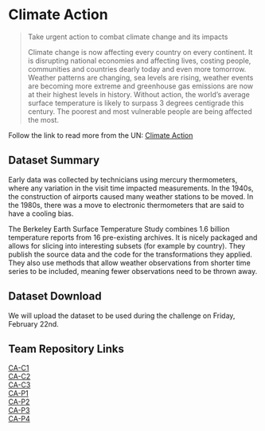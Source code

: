 # Climate Action

> Take urgent action to combat climate change and its impacts
>
> Climate change is now affecting every country on every continent. It is disrupting national economies and affecting lives, costing people, communities and countries dearly today and even more tomorrow. Weather patterns are changing, sea levels are rising, weather events are becoming more extreme and greenhouse gas emissions are now at their highest levels in history. Without action, the world’s average surface temperature is likely to surpass 3 degrees centigrade this century. The poorest and most vulnerable people are being affected the most.

Follow the link to read more from the UN: [Climate Action]

## Dataset Summary
Early data was collected by technicians using mercury thermometers, where any variation in the visit time impacted measurements. In the 1940s, the construction of airports caused many weather stations to be moved. In the 1980s, there was a move to electronic thermometers that are said to have a cooling bias.

The Berkeley Earth Surface Temperature Study combines 1.6 billion temperature reports from 16 pre-existing archives. It is nicely packaged and allows for slicing into interesting subsets (for example by country). They publish the source data and the code for the transformations they applied. They also use methods that allow weather observations from shorter time series to be included, meaning fewer observations need to be thrown away.

## Dataset Download

We will upload the dataset to be used during the challenge on Friday, February 22nd.

## Team Repository Links
[CA-C1]  
[CA-C2]  
[CA-C3]   
[CA-P1]  
[CA-P2]  
[CA-P3]  
[CA-P4] 

[CA-C1]: https://github.com/CharlestonDigitalHubHackathon/CA-C1
[CA-C2]: https://github.com/CharlestonDigitalHubHackathon/CA-C2
[CA-C3]: https://github.com/CharlestonDigitalHubHackathon/CA-C3
[CA-P1]: https://github.com/CharlestonDigitalHubHackathon/CA-P1
[CA-P2]: https://github.com/CharlestonDigitalHubHackathon/CA-P2
[CA-P3]: https://github.com/CharlestonDigitalHubHackathon/CA-P3
[CA-P4]: https://github.com/CharlestonDigitalHubHackathon/CA-C4
[Climate Action]: https://www.un.org/sustainabledevelopment/climate-change-2/
